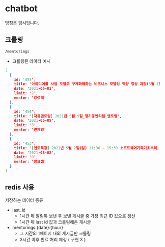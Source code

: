 # chatbot
명칭은 임시입니다.


## 크롤링
```
/mentorings
```

- 크롤링된 데이터 예시
```json
[
  {
    id: '455',
    title: '아이디어를 사업 모델로 구체화해하는 비즈니스 모델링 역량 향상 과정(5월 1일 14:00~16:00 (2시간) )',
    date: '2021-05-01',
    limit: '2',
    mentor: '강석태'
  },
  {
    id: '454',
    title: '[자유멘토링] 2021년 5월 9일_정기웅멘티팀 멘토링',
    date: '2021-05-09',
    limit: '3',
    mentor: '변재영'
  },
  {
    id: '453',
    title: '[멘토특강] 2021년 5월 2일(일) 11:30 ~ 15:30 소프트웨어기획기초부터, 소마프젝트의 모든것!!, 본과정 기획검토받기 & 인증노하우 우수사례 실패사례 #4년차 멘토 8명배출 (1명추가모집) 소마 완벽가이드~',
    date: '2021-05-02',
    limit: '0',
    mentor: '방요셉'
  }
]
```



## redis 사용
저장하는 데이터 종류
- last_id 
    - 1시간 뒤 알림톡 보낸 후 보낸 게시글 중 가장 최근 ID 값으로 갱신
    - 1시간 뒤 last id 값과 크롤링해온 게시글
- mentorings:{date}:{hour}
    - 그 시간의 1페이지 내의 게시글만 크롤링
    - 3시간 이후 만료 처리 예정 ( 구현 X )
    
